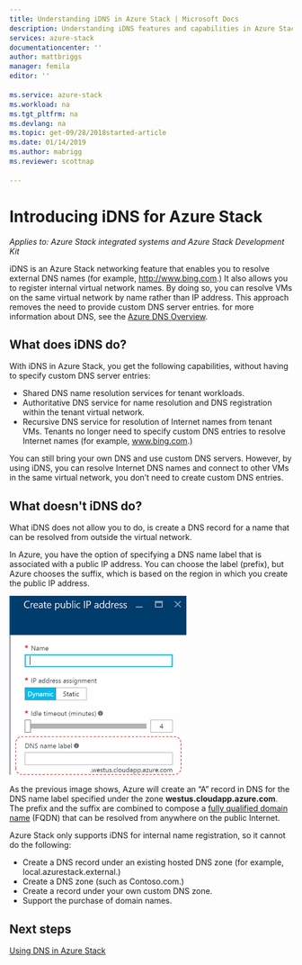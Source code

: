 ```yaml
---
title: Understanding iDNS in Azure Stack | Microsoft Docs
description: Understanding iDNS features and capabilities in Azure Stack
services: azure-stack
documentationcenter: ''
author: mattbriggs
manager: femila
editor: ''

ms.service: azure-stack
ms.workload: na
ms.tgt_pltfrm: na
ms.devlang: na
ms.topic: get-09/28/2018started-article
ms.date: 01/14/2019
ms.author: mabrigg
ms.reviewer: scottnap

---
```

# Introducing iDNS for Azure Stack

*Applies to: Azure Stack integrated systems and Azure Stack Development Kit*

iDNS is an Azure Stack networking feature that enables you to resolve external DNS names (for example, http://www.bing.com.) It also allows you to register internal virtual network names. By doing so, you can resolve VMs on the same virtual network by name rather than IP address. This approach removes the need to provide custom DNS server entries. for more information about DNS, see the [Azure DNS Overview](https://docs.microsoft.com/azure/dns/dns-overview).

## What does iDNS do?

With iDNS in Azure Stack, you get the following capabilities, without having to specify custom DNS server entries:

- Shared DNS name resolution services for tenant workloads.
- Authoritative DNS service for name resolution and DNS registration within the tenant virtual network.
- Recursive DNS service for resolution of Internet names from tenant VMs. Tenants no longer need to specify custom DNS entries to resolve Internet names (for example, www.bing.com.)

You can still bring your own DNS and use custom DNS servers. However, by using iDNS, you can resolve Internet DNS names and connect to other VMs in the same virtual network, you don’t need to create custom DNS entries.

## What doesn't iDNS do?

What iDNS does not allow you to do, is create a
DNS record for a name that can be resolved from outside the virtual network.

In Azure, you have the option of specifying a DNS name label that is associated with a public IP address. You can choose the label (prefix), but Azure chooses the suffix, which is based on the region in which you create the public IP address.

![Example of a DNS name label](media/azure-stack-understanding-dns-in-tp2/image3.png)

As the previous image shows, Azure will create an “A” record in DNS for the DNS name label specified under the zone **westus.cloudapp.azure.com**. The prefix and the suffix are combined to compose a [fully qualified domain name](https://en.wikipedia.org/wiki/Fully_qualified_domain_name) (FQDN) that can be resolved from anywhere on the public Internet.

Azure Stack only supports iDNS for internal name
registration, so it cannot do the following:

- Create a DNS record under an existing hosted DNS zone (for example, local.azurestack.external.)
- Create a DNS zone (such as Contoso.com.)
- Create a record under your own custom DNS zone.
- Support the purchase of domain names.

## Next steps

[Using DNS in Azure Stack](azure-stack-dns.md)
